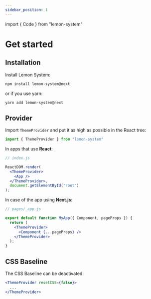 ```yaml
---
sidebar_position: 1
---
```


import { Code } from "lemon-system"

# Get started

## Installation

Install Lemon System:

```bash
npm install lemon-system@next
```

or if you use yarn:

```bash
yarn add lemon-system@next
```

## Provider

Import <Code>ThemeProvider</Code> and put it as high as possible in the React tree:

```jsx
import { ThemeProvider } from "lemon-system"
```

In apps that use **React**:

```jsx
// index.js

ReactDOM.render(
  <ThemeProvider>
    <App />
  </ThemeProvider>,
  document.getElementById("root")
);
```

In case of the app using **Next.js**:

```jsx
// pages/_app.js

export default function MyApp({ Component, pageProps }) {
  return (
    <ThemeProvider>
      <Component {...pageProps} />
    </ThemeProvider>
  );
}
```

## CSS Baseline

The CSS Baseline can be deactivated:

```jsx
<ThemeProvider resetCSS={false}>
  ...
</ThemeProvider>
```